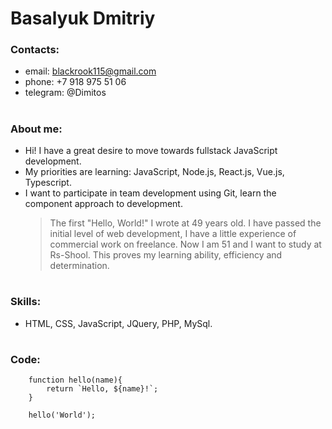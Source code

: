 # Basalyuk Dmitriy

### Contacts: 

- email: blackrook115@gmail.com
- phone: +7 918 975 51 06
- telegram: @Dimitos

#

### About me:

- Hi! I have a great desire to move towards fullstack JavaScript development.
- My priorities are learning: JavaScript, Node.js, React.js, Vue.js, Typescript.
- I want to participate in team development using Git, learn the component approach to development.
  > The first "Hello, World!" I wrote at 49 years old. I have passed the initial level of web development, I have a little experience of commercial work on freelance. Now I am 51 and I want to study at Rs-Shool. This proves my learning ability, efficiency and determination.

#

### Skills: 

- HTML, CSS, JavaScript, JQuery, PHP, MySql.

#

### Code:

```
    function hello(name){
        return `Hello, ${name}!`;
    }

    hello('World');
```

#
